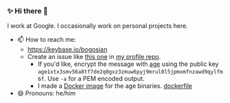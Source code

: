 ### ✨ Hi there 👋

I work at Google. I occasionally work on personal projects here.

- 📫 How to reach me:
  - https://keybase.io/bogosian
  - Create an issue like [this one](https://github.com/bogosj/bogosj/issues/1) in [my profile repo](https://github.com/bogosj/bogosj/issues).
    - If you'd like, encrypt the message with [age](http://age-encryption.org) using the public key `age1xtx3smv56a8tf7de2q0gxz3zmuw6pyj9mrul0l5jpmxmfnzawd9qylfm6f`. Use `-a` for a PEM encoded output.
    - I made a [Docker image](https://hub.docker.com/r/bogosj/docker-age) for the age binaries. [dockerfile](https://github.com/bogosj/docker-age/blob/master/dockerfile)
- 😄 Pronouns: he/him

<!--
**bogosj/bogosj** is a ✨ _special_ ✨ repository because its `README.md` (this file) appears on your GitHub profile.

Here are some ideas to get you started:

- 🔭 I’m currently working on ...
- 🌱 I’m currently learning ...
- 👯 I’m looking to collaborate on ...
- 🤔 I’m looking for help with ...
- 💬 Ask me about ...
- 😄 Pronouns: ...
- ⚡ Fun fact: ...
-->
